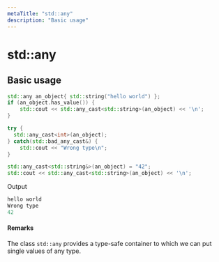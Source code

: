 ```yaml
---
metaTitle: "std::any"
description: "Basic usage"
---
```


# std::any




## Basic usage


```cpp
std::any an_object{ std::string("hello world") };
if (an_object.has_value()) {
    std::cout << std::any_cast<std::string>(an_object) << '\n';
}

try {
  std::any_cast<int>(an_object);
} catch(std::bad_any_cast&) {
    std::cout << "Wrong type\n";
}

std::any_cast<std::string&>(an_object) = "42";
std::cout << std::any_cast<std::string>(an_object) << '\n';

```

Output

```cpp
hello world
Wrong type
42

```



#### Remarks


The class `std::any` provides a type-safe container to which we can put single values of any type.

